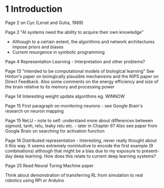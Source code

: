 # 1 Introduction

Page 2 on Cyc (Lenat and Guha, 1989)

Page 2 "AI systems need the ability to acquire their own knowledge"
- Although to a certain extent, the algorithms and network architectures impose priors and biases
- Current resurgence in symbolic programming

Page 4 Representation Learning - Interpretation and other problems?

Page 13 "intended to be computational models of biological learning" See Hinton's paper on biologically plausible mechanisms and the NIPS paper on Direct Feedback. Also some comments on the energy efficiency and size of the brain relative to its memory and processing power

Page 14 Interesting weight update algorithms eg. WINNOW

Page 15 First paragraph on monitoring neurons - see Google Brain's research on neuron mapping

Page 15 ReLU - note to self: understand more about differences between sigmoid, tanh, relu, leaky relu etc. - later in Chapter 6? Also see paper from Google Brain on searching for activation function

Page 16 Distributed representation - Interesting, never really thought about it this way. It seems extremely nonintuitive to encode the first example (9 combinations) although that might be a bias due to my exposure to present-day deep learning. How does this relate to current deep learning systems?

Page 25 Read Neural Turing Machine paper

Think about demonstration of transferring RL from simulation to real robotics using RPi or Arduino